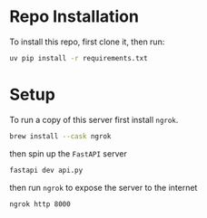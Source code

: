# Repo Installation

To install this repo, first clone it, then run:

```bash
uv pip install -r requirements.txt
```

# Setup

To run a copy of this server first install `ngrok`. 

```bash
brew install --cask ngrok
```

then spin up the `FastAPI` server

```bash
fastapi dev api.py
```

then run `ngrok` to expose the server to the internet

```bash
ngrok http 8000
```
